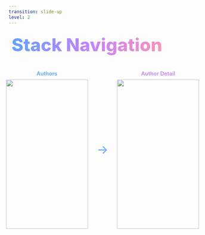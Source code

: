 ```yaml
---
transition: slide-up
level: 2
---
```


<div
  v-motion
  :initial="{ x: -80 }"
  :enter="{ x: 0 }"
  :leave="{ x: 1000 }"
  style="background: linear-gradient(to right, rgb(96, 165, 250), rgb(192, 132, 252), rgb(251, 146, 188)); -webkit-background-clip: text; -webkit-text-fill-color: transparent; background-clip: text; font-size: 3rem; font-weight: 800; padding: 0.5rem; display: inline-block; line-height: 1.2;"
>
  Stack Navigation
</div>

<div style="display: flex; flex-direction: column; align-items: center; gap: 2rem; margin-top: 2rem;">
  <div style="display: flex; align-items: center; justify-content: center; gap: 1rem;">
    <div style="display: flex; flex-direction: column; align-items: center;">
      <span style="font-size: 0.9rem; font-weight: 600; margin-bottom: 0.5rem; color: #60a5fa;">Authors</span>
      <img v-motion :initial="{ opacity: 0, y: 100 }" :enter="{ opacity: 1, y: 0, transition: { delay: 300, duration: 600 } }" src="/assets/authors.png" class="rounded-lg shadow-xl" style="width: 220px; height: 400px; object-fit: contain;" />
    </div>
    <div style="font-size: 2rem; color: #60a5fa; padding: 0 0.5rem;">→</div>
    <div style="display: flex; flex-direction: column; align-items: center;">
      <span style="font-size: 0.9rem; font-weight: 600; margin-bottom: 0.5rem; color: #c084fc;">Author Detail</span>
      <img v-motion :initial="{ opacity: 0, y: 100 }" :enter="{ opacity: 1, y: 0, transition: { delay: 450, duration: 600 } }" src="/assets/author-slug.png" class="rounded-lg shadow-xl" style="width: 220px; height: 400px; object-fit: contain;" />
    </div>
    <!-- <div style="font-size: 2rem; color: #c084fc; padding: 0 0.5rem;">→</div>
    <div style="display: flex; flex-direction: column; align-items: center;">
      <span style="font-size: 0.9rem; font-weight: 600; margin-bottom: 0.5rem; color: #fb92bc;">Authors</span>
      <img v-motion :initial="{ opacity: 0, y: 100 }" :enter="{ opacity: 1, y: 0, transition: { delay: 600, duration: 600 } }" src="/assets/authors.png" class="rounded-lg shadow-xl" style="width: 220px; height: auto; object-fit: contain;" />
    </div> -->
  </div>
  <!-- <div style="font-size: 2rem; color: #fb92bc;">↓</div>
  <div style="display: flex; flex-direction: column; align-items: center;">
    <span style="font-size: 0.9rem; font-weight: 600; margin-bottom: 0.5rem; color: #fb92bc;">Author Detail</span>
    <img v-motion :initial="{ opacity: 0, y: 100 }" :enter="{ opacity: 1, y: 0, transition: { delay: 750, duration: 600 } }" src="/assets/author-slug.png" class="rounded-lg shadow-xl" style="width: 220px; height: auto; object-fit: contain;" />
  </div> -->
</div>

<!--
Stack navigation is a way for your app to transition between screens where each new screen is placed on top of a stack. You can think of it like a stack of plates - each new plate is placed on top of the previous one. Within a tab, you can have multiple stacks, and each stack can have multiple screens. Screens can also render on different tabs. So in our app for example, we have a home tab and an authors tab. We can have a stack of screens for the home tab and a stack of screens for the authors tab. We can also have a screen that belongs to both the home tab and the authors tab.
-->
